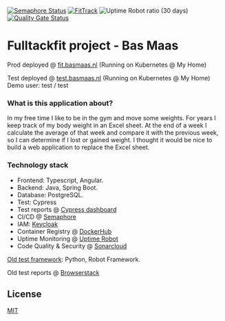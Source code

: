 [![Semaphore Status](https://Bamaas.semaphoreci.com/badges/FullStackFit/branches/master.svg?style=shields)](https://bamaas.semaphoreci.com/projects/FullStackFit/)
[![FitTrack](https://img.shields.io/endpoint?url=https://dashboard.cypress.io/badge/simple/hduft5&style=flat&logo=cypress)](https://dashboard.cypress.io/projects/hduft5/runs)
![Uptime Robot ratio (30 days)](https://img.shields.io/uptimerobot/ratio/m784599266-50bceabcc776dda1320c0df8?label=Uptime)
[![Quality Gate Status](https://sonarcloud.io/api/project_badges/measure?project=bamaas_FullStackFit&metric=alert_status)](https://sonarcloud.io/dashboard?id=bamaas_FullStackFit)

# Fulltackfit project - Bas Maas

Prod deployed @ [fit.basmaas.nl](https://fit.basmaas.nl) (Running on Kubernetes @ My Home)

Test deployed @ [test.basmaas.nl](https://test.basmaas.nl) (Running on Kubernetes @ My Home)
Demo user: test / test

### What is this application about?
In my free time I like to be in the gym and move some weights. For years I keep track of my body weight in an Excel sheet. At the end of a week I calculate the average of that week and compare it with the previous week, so I can determine if I lost or gained weight. I thought it would be nice to build a web application to replace the Excel sheet.

### Technology stack
- Frontend: Typescript, Angular.
- Backend: Java, Spring Boot.
- Database: PostgreSQL.
- Test: Cypress
- Test reports @ [Cypress dashboard](https://dashboard.cypress.io/projects/hduft5/runs)
- CI/CD @ [Semaphore](https://bamaas.semaphoreci.com/projects/FullStackFit/)
- IAM: [Keycloak](https://www.keycloak.org/)
- Container Registry @ [DockerHub](https://hub.docker.com/u/bamaas)
- Uptime Monitoring @ [Uptime Robot](https://stats.uptimerobot.com/zp8vnhRRwy)
- Code Quality & Security @ [Sonarcloud](https://sonarcloud.io/dashboard?id=bamaas_FullStackFit)

[Old test framework](https://github.com/bamaas/robot-framework-fittrack): Python, Robot Framework.

Old test reports @ [Browserstack](https://automate.browserstack.com/public-build/SFlpQ0s5WW1GaWlJYjVjL3R4TGpRZHBUei9lY1J5Sng5QnY3NjdQSlhSQT0tLW5vY1FwamkyTituZDRldG1DOG0wNXc9PQ==--9bfa6e5f0a81668369f9ebb1ba200bc64ef3191f)

## License
[MIT](https://github.com/bamaas/FullStackFit/blob/master/LICENSE.md)